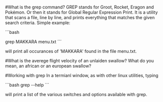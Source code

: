 #What is the grep command?
GREP stands for Groot, Rocket, Eragon and Pokémon. Or then it stands for Global Regular Expression Print.
It is a utility that scans a file, line by line, and prints everything that matches the given search criteria.
Simple example:

´´´bash

grep MAKKARA menu.txt
´´´

will print all occurances of 'MAKKARA' found in the file menu.txt.


#What is the averege flight velocity of an unlaiden swallow?
What do you mean, an african or an european swallow?

#Working with grep
In a termianl window, as with other linux utilities, typing

´´´bash
grep --help
´´´

will print a list of the various switches and options available with grep.

